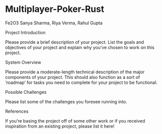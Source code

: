 # Multiplayer-Poker-Rust

Fe2O3
Sanya Sharma, Riya Verma, Rahul Gupta

Project Introduction

Please provide a brief description of your project. List the goals and objectives of your project and explain why you’ve chosen to work on this project.

System Overview

Please provide a moderate-length technical description of the major components of your project. This should also function as a sort of ‘roadmap’ for tasks you need to complete for your project to be functional.

Possible Challenges

Please list some of the challenges you foresee running into.

References

If you’re basing the project off of some other work or if you received inspiration from an existing project, please list it here!


